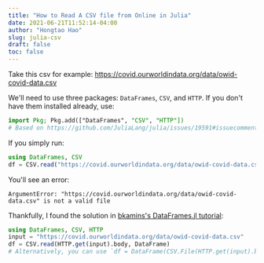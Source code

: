 ```yaml
---
title: "How to Read A CSV file from Online in Julia"
date: 2021-06-21T11:52:14-04:00
author: "Hongtao Hao"
slug: julia-csv
draft: false
toc: false
---
```


Take this csv for example: https://covid.ourworldindata.org/data/owid-covid-data.csv

We'll need to use three packages: `DataFrames`, `CSV`, and `HTTP`. If you don't have them installed already, use:

```Julia
import Pkg; Pkg.add(["DataFrames", "CSV", "HTTP"])
# Based on https://github.com/JuliaLang/julia/issues/19591#issuecomment-303877707
```

If you simply run:

```Julia
using DataFrames, CSV
df = CSV.read("https://covid.ourworldindata.org/data/owid-covid-data.csv", DataFrame)
```

You'll see an error:

```
ArgumentError: "https://covid.ourworldindata.org/data/owid-covid-data.csv" is not a valid file
```

Thankfully, I found the solution in [bkamins's DataFrames.jl tutorial](https://github.com/bkamins/ODSC-EUROPE-2021/blob/main/flights.jl):

```julia
using DataFrames, CSV, HTTP
input = "https://covid.ourworldindata.org/data/owid-covid-data.csv"
df = CSV.read(HTTP.get(input).body, DataFrame)
# Alternatively, you can use `df = DataFrame(CSV.File(HTTP.get(input).body))`
```

